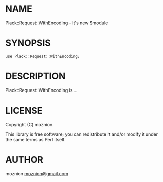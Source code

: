 # NAME

Plack::Request::WithEncoding - It's new $module

# SYNOPSIS

    use Plack::Request::WithEncoding;

# DESCRIPTION

Plack::Request::WithEncoding is ...

# LICENSE

Copyright (C) moznion.

This library is free software; you can redistribute it and/or modify
it under the same terms as Perl itself.

# AUTHOR

moznion <moznion@gmail.com>
